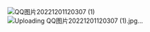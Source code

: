![QQ图片20221201120307 (1)](https://user-images.githubusercontent.com/119094998/208632249-1b2dab70-0da2-40df-90db-dac550b7238b.jpg)
![Uploading QQ图片20221201120307 (1).jpg…]()

